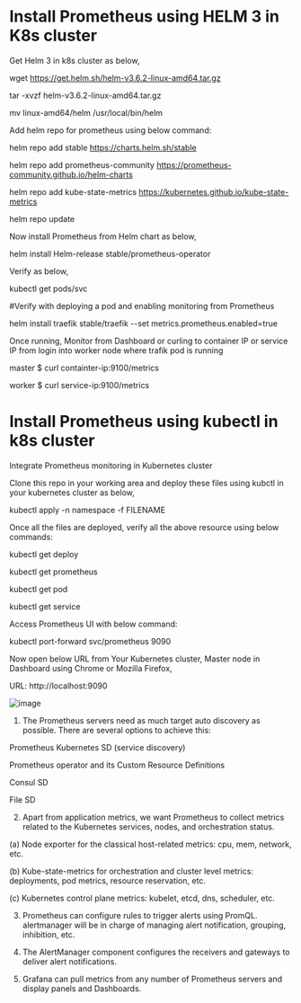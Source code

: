 # Install Prometheus using HELM 3 in K8s cluster 

Get Helm 3 in k8s cluster as below,

wget https://get.helm.sh/helm-v3.6.2-linux-amd64.tar.gz

tar -xvzf helm-v3.6.2-linux-amd64.tar.gz

mv linux-amd64/helm /usr/local/bin/helm

Add helm repo for prometheus using below command:

helm repo add stable https://charts.helm.sh/stable

helm repo add prometheus-community https://prometheus-community.github.io/helm-charts

helm repo add kube-state-metrics https://kubernetes.github.io/kube-state-metrics

helm repo update

Now install Prometheus from Helm chart as below,

helm install Helm-release stable/prometheus-operator

Verify as below,

kubectl get pods/svc

#Verify with deploying a pod and enabling monitoring from Prometheus

helm install traefik stable/traefik --set metrics.prometheus.enabled=true

Once running, Monitor from Dashboard or curling to container IP or service IP from login into worker node where trafik pod is running

master $ curl containter-ip:9100/metrics

worker $ curl service-ip:9100/metrics

# Install Prometheus using kubectl in k8s cluster
Integrate Prometheus monitoring in Kubernetes cluster

Clone this repo in your working area and deploy these files using kubctl in your kubernetes cluster as below,

kubectl apply -n namespace -f FILENAME
  
Once all the files are deployed, verify all the above resource using below commands:

kubectl get deploy

kubectl get prometheus

kubectl get pod

kubectl get service
  
Access Prometheus UI with below command:
  
kubectl port-forward svc/prometheus 9090
  
Now open below URL from Your Kubernetes cluster, Master node in Dashboard using Chrome or Mozilla Firefox,
  
URL: http://localhost:9090

![image](https://user-images.githubusercontent.com/35297246/124373840-77142e00-dcb3-11eb-886a-c5274427d381.png)

1. The Prometheus servers need as much target auto discovery as possible. There are several options to achieve this:

Prometheus Kubernetes SD (service discovery)

Prometheus operator and its Custom Resource Definitions

Consul SD

File SD

2. Apart from application metrics, we want Prometheus to collect metrics related to the Kubernetes services, nodes, and orchestration status.

(a) Node exporter for the classical host-related metrics: cpu, mem, network, etc.

(b) Kube-state-metrics for orchestration and cluster level metrics: deployments, pod metrics, resource reservation, etc.

(c) Kubernetes control plane metrics: kubelet, etcd, dns, scheduler, etc.

3. Prometheus can configure rules to trigger alerts using PromQL. alertmanager will be in charge of managing alert notification, grouping, inhibition, etc.

4. The AlertManager component configures the receivers and gateways to deliver alert notifications.

5. Grafana can pull metrics from any number of Prometheus servers and display panels and Dashboards.
